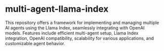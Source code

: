 # multi-agent-llama-index
This repository offers a framework for implementing and managing multiple AI agents using the Llama Index, seamlessly integrating with OpenAI models. Features include efficient multi-agent setup, Llama Index integration, OpenAI compatibility, scalability for various applications, and customizable agent behavior.
